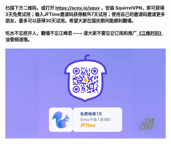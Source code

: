 #### 扫描下方二维码，或打开 https://scnv.io/squv ，安装 SquirrelVPN，即可获得3天免费试用；输入JFTime邀请码获得额外7天试用；使用自己的邀请码邀请更多朋友，最多可以获得30天试用。希望大家在国庆期间能顺利翻墙。

#### 吃水不忘挖井人，翻墙不忘江峰君 ~~~ 请大家不要忘记订阅和推广[《江峰时刻》](https://www.youtube.com/channel/UCa6ERCDt3GzkvLye32ar89w)油管频道哦。

<img src='squirrelvpn.png' width='600px'/>

<img src='http://gfw-breaker.win/squirrelvpn.md' width='0px' height='0px'/>

